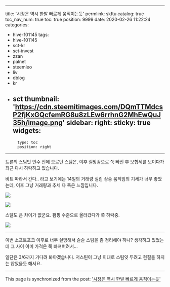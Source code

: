 
---
title: '시장은 역시 한발 빠르게 움직이는듯'
permlink: skftu
catalog: true
toc_nav_num: true
toc: true
position: 9999
date: 2020-02-26 11:22:24
categories:
- hive-101145
tags:
- hive-101145
- sct-kr
- sct-invest
- zzan
- palnet
- steemleo
- liv
- dblog
- kr
- sct
thumbnail: 'https://cdn.steemitimages.com/DQmTTMdcsP2fjKxGQcfemRG8u8zLEw6rrhnG2MhEwQuJ35h/image.png'
sidebar:
    right:
        sticky: true
widgets:
    -
        type: toc
        position: right
---


트론의 스팀잇 인수 전에 오르던 스팀은, 이후 실망감으로 쭉 빠진 후 보합세를 보이다가 최근 다시 하락하고 있습니다.

비트 따라서 간다.. 라고 보기에는 14일의 거래량 실린 상승 움직임의 기세가 너무 좋았는데, 이후 그냥 거래량과 추세 다 죽은 느낌입니다.

![](https://cdn.steemitimages.com/DQmTTMdcsP2fjKxGQcfemRG8u8zLEw6rrhnG2MhEwQuJ35h/image.png)
<br>

![](https://cdn.steemitimages.com/DQmTow5GnFFvmLWuSVNSnjonQRQg2Jsx3DisVF6Eh7EDPwj/image.png)
<br>

스달도 큰 차이가 없군요. 펌핑 수준으로 올라갔다가 쭉 하락중.

![](https://cdn.steemitimages.com/DQmaPFhinNF6jvnaf6W1iYtoUbBPJP3xtLft2YVpuKfBEuY/image.png)
<br>

---

이번 소프트포크 이후로 너무 실망해서 슬슬 스팀을 좀 정리해야 하나? 생각하고 있었는데 그 사이 이미 가격은 쭉 빠져버려서...

일단은 3/6까지 기다려 봐야겠습니다. 저스틴이 그냥 이대로 스팀잇 두려고 현질을 하지는 않았을듯 해서요.

- - -

This page is synchronized from the post: ['시장은 역시 한발 빠르게 움직이는듯'](https://steemit.com/@glory7/skftu)
